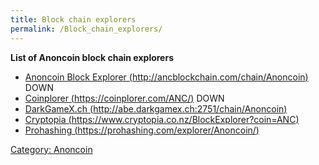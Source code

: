 ```yaml
---
title: Block chain explorers
permalink: /Block_chain_explorers/
---
```


**List of Anoncoin block chain explorers**

-   [Anoncoin Block Explorer (http://ancblockchain.com/chain/Anoncoin)](http://ancblockchain.com/chain/Anoncoin) DOWN
-   [Coinplorer (https://coinplorer.com/ANC/)](https://coinplorer.com/ANC/) DOWN
-   [DarkGameX.ch (http://abe.darkgamex.ch:2751/chain/Anoncoin)](http://abe.darkgamex.ch:2751/chain/Anoncoin)
-   [Cryptopia (https://www.cryptopia.co.nz/BlockExplorer?coin=ANC)](https://www.cryptopia.co.nz/BlockExplorer?coin=ANC)
-   [Prohashing (https://prohashing.com/explorer/Anoncoin/)](https://prohashing.com/explorer/Anoncoin/)

[Category: Anoncoin](/Category:_Anoncoin "wikilink")